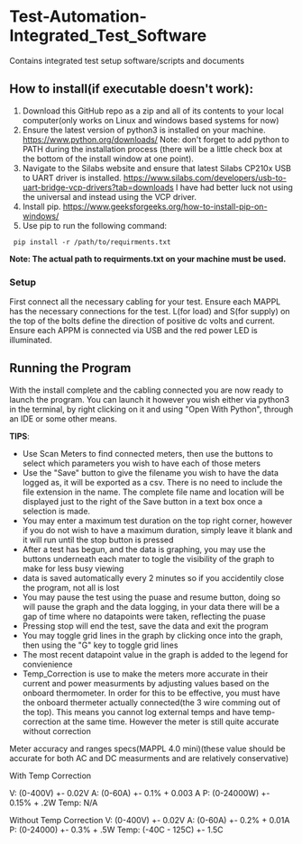 # Test-Automation-Integrated_Test_Software
 Contains integrated test setup software/scripts and documents

## How to install(if executable doesn't work):
1. Download this GitHub repo as a zip and all of its contents to your local computer(only works on Linux and windows based systems for now)
2. Ensure the latest version of python3 is installed on your machine.       https://www.python.org/downloads/
Note: don't forget to add python to PATH during the installation process (there will be a little check box at the bottom of the install window at one point).
3. Navigate to the Silabs website and ensure that latest Silabs CP210x USB to UART driver is installed.     https://www.silabs.com/developers/usb-to-uart-bridge-vcp-drivers?tab=downloads 
I have had better luck not using the universal and instead using the VCP driver.
4. Install pip.   https://www.geeksforgeeks.org/how-to-install-pip-on-windows/
5. Use pip to run the following command:

```
 pip install -r /path/to/requirments.txt
```

**Note: The actual path to requirments.txt on your machine must be used.**

### Setup
First connect all the necessary cabling for your test. Ensure each MAPPL has the necessary connections for the test. L(for load) and S(for supply)
on the top of the bolts define the direction of positive dc volts and current. Ensure each APPM is connected via USB and the red power LED is illuminated.

## Running the Program
With the install complete and the cabling connected you are now ready to launch the program. You can launch it however you wish either via python3 in the
terminal, by right clicking on it and using "Open With Python", through an IDE or some other means.

**TIPS**: 
 * Use Scan Meters to find connected meters, then use the buttons to select which parameters you wish to have each of those meters
 * Use the "Save" button to give the filename you wish to have the data logged as, it will be exported as a csv. There is no need to include the file extension in the name. The complete file name and
 location will be displayed just to the right of the Save button in a text box once a selection is made.
 * You may enter a maximum test duration on the top right corner, however if you do not wish to have a maximum duration, simply leave it blank and it will run until the stop button is pressed
 * After a test has begun, and the data is graphing, you may use the buttons underneath each mater to togle the visibility of the graph to make for less busy viewing
 * data is saved automatically every 2 minutes so if you accidentily close the program, not all is lost
 * You may pause the test using the puase and resume button, doing so will pause the graph and the data logging, in your data there will be a gap of time where no datapoints were taken, reflecting the puase
 * Pressing stop will end the test, save the data and exit the program
 * You may toggle grid lines in the graph by clicking once into the graph, then using the "G" key to toggle grid lines
 * The most recent datapoint value in the graph is added to the legend for convienience
 * Temp_Correction is use to make the meters more accurate in their current and power measurments by adjusting values based on the onboard thermometer. In order for this to be effective, you must have the onboard
 thermeter actually connected(the 3 wire comming out of the top). This means you cannot log external temps and have temp-correction at the same time. However the meter is still quite accurate without correction

 Meter accuracy and ranges specs(MAPPL 4.0 mini)(these value should be accurate for both AC and DC measurments and are relatively conservative)

 With Temp Correction

 V: (0-400V) +- 0.02V
 A: (0-60A) +- 0.1% + 0.003 A
 P: (0-24000W) +- 0.15% + .2W
Temp: N/A

Without Temp Correction
V: (0-400V) +- 0.02V
A: (0-60A) +- 0.2% + 0.01A
P: (0-24000) +- 0.3% + .5W
Temp: (-40C - 125C) +- 1.5C